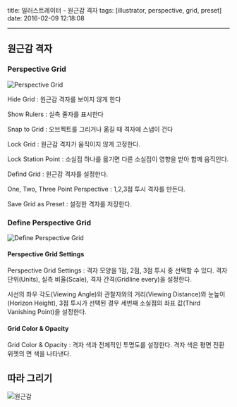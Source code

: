 title: 일러스트레이터 - 원근감 격자
tags: [illustrator, perspective, grid, preset]
date: 2016-02-09 12:18:08

---
## 원근감 격자

### Perspective Grid

![Perspective Grid](https://goo.gl/qkmHl7)

Hide Grid : 원근감 격자를 보이지 않게 한다

Show Rulers : 실측 줄자를 표시한다

Snap to Grid : 오브젝트를 그리거나 옮길 때 격자에 스냅이 건다

Lock Grid : 원근감 격자가 움직이지 않게 고정한다.

Lock Station Point : 소실점 하나를 옮기면 다른 소실점이 영향을 받아 함께 움직인다.

Defind Grid : 원근감 격자를 설정한다.

One, Two, Three Point Perspective : 1,2,3점 투시 격자를 만든다.

Save Grid as Preset : 설정한 격자를 저장한다.


### Define Perspective Grid

![Define Perspective Grid](https://goo.gl/87BxcV)

#### Perspective Grid Settings

Perspective Grid Settings : 격자 모양을 1점, 2점, 3점 투시 중 선택할 수 있다. 격자 단위(Units), 실측 비율(Scale), 격자 간격(Gridline every)을 설정한다.

시선의 좌우 각도(Viewing Angle)와 관찰자와의 거리(Viewing Distance)와 눈높이(Horizon Height), 3점 투시가 선택된 경우 세번째 소실점의 좌표 값(Third Vanishing Point)을 설정한다.

#### Grid Color & Opacity
Grid Color & Opacity : 격자 색과 전체적인 투명도를 설정한다. 격자 색은 평면 전환 위젯의 면 색을 나타낸다.


## 따라 그리기

![원근감](https://goo.gl/0pF2jp)







